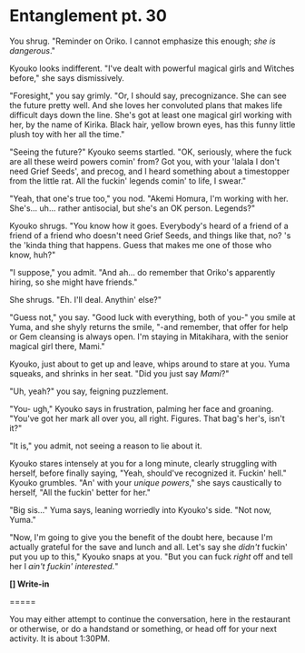 # Entanglement pt. 30

You shrug. "Reminder on Oriko. I cannot emphasize this enough; *she is dangerous*."

Kyouko looks indifferent. "I've dealt with powerful magical girls and Witches before," she says dismissively.

"Foresight," you say grimly. "Or, I should say, precognizance. She can see the future pretty well. And she loves her convoluted plans that makes life difficult days down the line. She's got at least one magical girl working with her, by the name of Kirika. Black hair, yellow brown eyes, has this funny little plush toy with her all the time."

"Seeing the future?" Kyouko seems startled. "OK, seriously, where the fuck are all these weird powers comin' from? Got you, with your 'lalala I don't need Grief Seeds', and precog, and I heard something about a timestopper from the little rat. All the fuckin' legends comin' to life, I swear."

"Yeah, that one's true too," you nod. "Akemi Homura, I'm working with her. She's... uh... rather antisocial, but she's an OK person. Legends?"

Kyouko shrugs. "You know how it goes. Everybody's heard of a friend of a friend of a friend who doesn't need Grief Seeds, and things like that, no? 's the 'kinda thing that happens. Guess that makes me one of those who know, huh?"

"I suppose," you admit. "And ah... do remember that Oriko's apparently hiring, so she might have friends."

She shrugs. "Eh. I'll deal. Anythin' else?"

"Guess not," you say. "Good luck with everything, both of you-" you smile at Yuma, and she shyly returns the smile, "-and remember, that offer for help or Gem cleansing is always open. I'm staying in Mitakihara, with the senior magical girl there, Mami."

Kyouko, just about to get up and leave, whips around to stare at you. Yuma squeaks, and shrinks in her seat. "Did you just say *Mami*?"

"Uh, yeah?" you say, feigning puzzlement.

"You- ugh," Kyouko says in frustration, palming her face and groaning. "You've got her mark all over you, all right. Figures. That bag's her's, isn't it?"

"It is," you admit, not seeing a reason to lie about it.

Kyouko stares intensely at you for a long minute, clearly struggling with herself, before finally saying, "Yeah, should've recognized it. Fuckin' hell." Kyouko grumbles. "An' with your *unique powers*," she says caustically to herself, "All the fuckin' better for her."

"Big sis..." Yuma says, leaning worriedly into Kyouko's side. "Not now, Yuma."

"Now, I'm going to give you the benefit of the doubt here, because I'm actually grateful for the save and lunch and all. Let's say she *didn't* fuckin' put you up to this," Kyouko snaps at you. "But you can fuck *right* off and tell her I *ain't fuckin' interested.*"

**\[] Write-in**

\=====​

You may either attempt to continue the conversation, here in the restaurant or otherwise, or do a handstand or something, or head off for your next activity. It is about 1:30PM.
